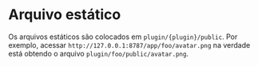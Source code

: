 # Arquivo estático
Os arquivos estáticos são colocados em `plugin/{plugin}/public`.
Por exemplo, acessar `http://127.0.0.1:8787/app/foo/avatar.png` na verdade está obtendo o arquivo `plugin/foo/public/avatar.png`.
